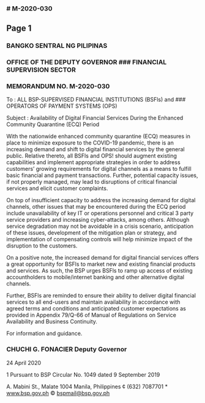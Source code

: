 ### # M-2020-030

## Page 1

### BANGKO SENTRAL NG PILIPINAS

### OFFICE OF THE DEPUTY GOVERNOR ### FINANCIAL SUPERVISION SECTOR

### MEMORANDUM NO. M-2020-030

To : ALL BSP-SUPERVISED FINANCIAL INSTITUTIONS (BSFls) and ### OPERATORS OF PAYMENT SYSTEMS (OPS)

Subject : Availability of Digital Financial Services During the Enhanced Community Quarantine (ECQ) Period

With the nationwide enhanced community quarantine (ECQ) measures in place to minimize exposure to the COVID-19 pandemic, there is an increasing demand and shift to digital financial services by the general public. Relative thereto, all BSFls and OPS! should augment existing capabilities and implement appropriate strategies in order to address customers’ growing requirements for digital channels as a means to fulfill basic financial and payment transactions. Further, potential capacity issues, if not properly managed, may lead to disruptions of critical financial services and elicit customer complaints.

On top of insufficient capacity to address the increasing demand for digital channels, other issues that may be encountered during the ECQ period include unavailability of key IT or operations personnel and critical 3 party service providers and increasing cyber-attacks, among others. Although service degradation may not be avoidable in a crisis scenario, anticipation of these issues, development of the mitigation plan or strategy, and implementation of compensating controls will help minimize impact of the disruption to the customers.

On a positive note, the increased demand for digital financial services offers a great opportunity for BSFls to market new and existing financial products and services. As such, the BSP urges BSFls to ramp up access of existing accountholders to mobile/internet banking and other alternative digital channels.

Further, BSFls are reminded to ensure their ability to deliver digital financial services to all end-users and maintain availability in accordance with agreed terms and conditions and anticipated customer expectations as provided in Appendix 79/Q-66 of Manual of Regulations on Service Availability and Business Continuity.

For information and guidance.

### CHUCHI G. FONACIER Deputy Governor

24 April 2020

1 Pursuant to BSP Circular No. 1049 dated 9 September 2019

A. Mabini St., Malate 1004 Manila, Philippines ¢ (632) 7087701 * www.bsp.gov.ph © bspmail@bsp.gov.ph 
